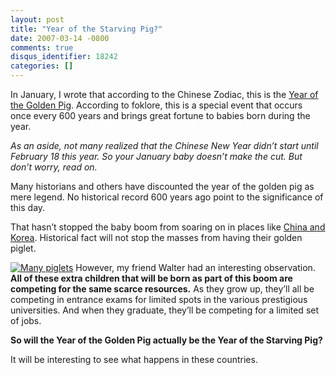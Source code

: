 ```yaml
---
layout: post
title: "Year of the Starving Pig?"
date: 2007-03-14 -0800
comments: true
disqus_identifier: 18242
categories: []
---
```

In January, I wrote that according to the Chinese Zodiac, this is the
[Year of the Golden
Pig](http://haacked.com/archive/2007/01/03/Year_of_the_Golden_Pig.aspx "Year of the golden pig").
According to foklore, this is a special event that occurs once every 600
years and brings great fortune to babies born during the year.

*As an aside, not many realized that the Chinese New Year didn’t start
until February 18 this year. So your January baby doesn’t make the cut.
But don’t worry, read on.*

Many historians and others have discounted the year of the golden pig as
mere legend. No historical record 600 years ago point to the
significance of this day.

That hasn’t stopped the baby boom from soaring on in places like [China
and
Korea](http://content.msn.co.in/Lifestyle/Moreonlifestyle/LifestylePTI_220207_0606.htm "Baby Boom in China").
Historical fact will not stop the masses from having their golden
piglet.

[![Many
piglets](http://haacked.com/images/haacked_com/WindowsLiveWriter/YearoftheStarvingPig_8C1A/737075_piglets_1%5B5%5D.jpg)](http://www.sxc.hu/photo/737075)
However, my friend Walter had an interesting observation. **All of these
extra children that will be born as part of this boom are competing for
the same scarce resources.** As they grow up, they’ll all be competing
in entrance exams for limited spots in the various prestigious
universities. And when they graduate, they’ll be competing for a limited
set of jobs.

**So will the Year of the Golden Pig actually be the Year of the
Starving Pig?**

It will be interesting to see what happens in these countries.

